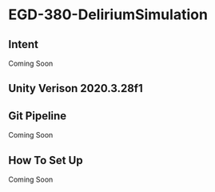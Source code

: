 # EGD-380-DeliriumSimulation

## Intent

Coming Soon

## Unity Verison **2020.3.28f1**

## Git Pipeline

Coming Soon

## How To Set Up

Coming Soon
